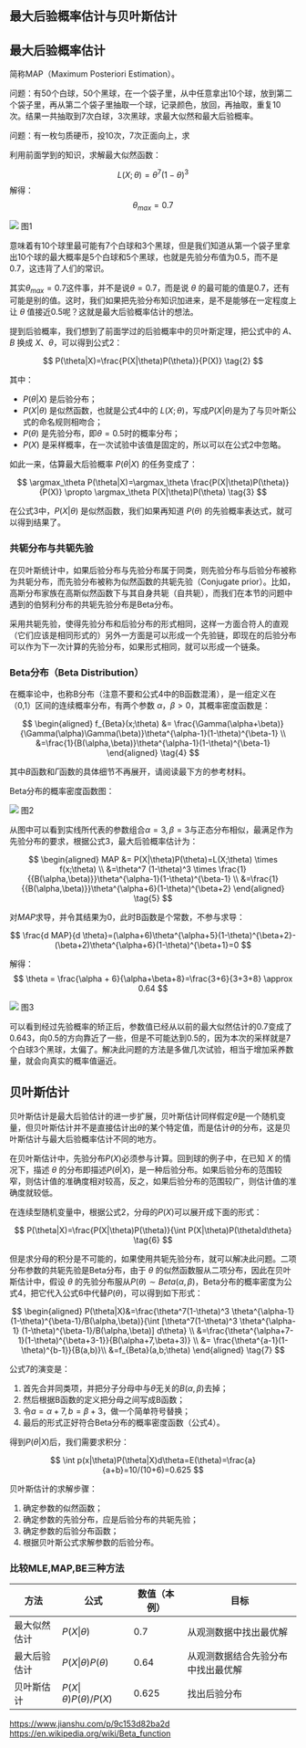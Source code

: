 <!--Copyright © Microsoft Corporation. All rights reserved.
  适用于[License](https://github.com/Microsoft/ai-edu/blob/master/LICENSE.md)版权许可-->

## 最大后验概率估计与贝叶斯估计

## 最大后验概率估计

简称MAP（Maximum Posteriori Estimation）。

问题：有50个白球，50个黑球，在一个袋子里，从中任意拿出10个球，放到第二个袋子里，再从第二个袋子里抽取一个球，记录颜色，放回，再抽取，重复10次。结果一共抽取到7次白球，3次黑球，求最大似然和最大后验概率。

问题：有一枚匀质硬币，投10次，7次正面向上，求

利用前面学到的知识，求解最大似然函数：

$$
L(X;\theta)= \theta^7 (1-\theta)^3 \tag{1}
$$
解得：
$$
\theta_{max}=0.7
$$

<img src="Images/likelihood_berno.png"/>
图1

意味着有10个球里最可能有7个白球和3个黑球，但是我们知道从第一个袋子里拿出10个球的最大概率是5个白球和5个黑球，也就是先验分布值为0.5，而不是0.7，这违背了人们的常识。

其实$\theta_{max}=0.7$这件事，并不是说$\theta=0.7$，而是说 $\theta$ 的最可能的值是0.7，还有可能是别的值。这时，我们如果把先验分布知识加进来，是不是能够在一定程度上让 $\theta$ 值接近0.5呢？这就是最大后验概率估计的想法。

提到后验概率，我们想到了前面学过的后验概率中的贝叶斯定理，把公式中的 $A、B$ 换成 $X、\theta$，可以得到公式2：

$$
P(\theta|X)=\frac{P(X|\theta)P(\theta)}{P(X)} \tag{2}
$$

其中：

- $P(\theta|X)$ 是后验分布；
- $P(X|\theta)$ 是似然函数，也就是公式4中的 $L(X;\theta)$，写成$P(X|\theta)$是为了与贝叶斯公式的命名规则相吻合；
- $P(\theta)$ 是先验分布，即$\theta=0.5$时的概率分布；
- $P(X)$ 是采样概率，在一次试验中该值是固定的，所以可以在公式2中忽略。

如此一来，估算最大后验概率 $P(\theta|X)$ 的任务变成了：

$$
\argmax_\theta P(\theta|X)=\argmax_\theta \frac{P(X|\theta)P(\theta)}{P(X)} \propto \argmax_\theta P(X|\theta)P(\theta) \tag{3}
$$

在公式3中，$P(X|\theta)$ 是似然函数，我们如果再知道 $P(\theta)$ 的先验概率表达式，就可以得到结果了。

### 共轭分布与共轭先验

在贝叶斯统计中，如果后验分布与先验分布属于同类，则先验分布与后验分布被称为共轭分布，而先验分布被称为似然函数的共轭先验（Conjugate prior）。比如，高斯分布家族在高斯似然函数下与其自身共轭（自共轭），而我们在本节的问题中遇到的伯努利分布的共轭先验分布是Beta分布。

采用共轭先验，使得先验分布和后验分布的形式相同，这样一方面合符人的直观（它们应该是相同形式的）另外一方面是可以形成一个先验链，即现在的后验分布可以作为下一次计算的先验分布，如果形式相同，就可以形成一个链条。

### Beta分布（Beta Distribution）

在概率论中，也称B分布（注意不要和公式4中的B函数混淆），是一组定义在（0,1）区间的连续概率分布，有两个参数 $\alpha，\beta >0$，其概率密度函数是：

$$
\begin{aligned}
f_{Beta}(x;\theta) &= \frac{\Gamma(\alpha+\beta)}{\Gamma(\alpha)\Gamma(\beta)}\theta^{\alpha-1}(1-\theta)^{\beta-1} \\
&=\frac{1}{B(\alpha,\beta)}\theta^{\alpha-1}(1-\theta)^{\beta-1}
\end{aligned} \tag{4}
$$

其中$B$函数和$\Gamma$函数的具体细节不再展开，请阅读最下方的参考材料。

Beta分布的概率密度函数图：

<img src="Images/BetaDist.png"/>
图2

从图中可以看到实线所代表的参数组合$\alpha=3, \beta=3$与正态分布相似，最满足作为先验分布的要求，根据公式3，最大后验概率估计为：

$$
\begin{aligned}
MAP &= P(X|\theta)P(\theta)=L(X;\theta) \times f(x;\theta) \\
&=\theta^7 (1-\theta)^3 \times \frac{1}{{B(\alpha,\beta)}}\theta^{\alpha-1}(1-\theta)^{\beta-1} \\
&=\frac{1}{{B(\alpha,\beta)}}\theta^{\alpha+6}(1-\theta)^{\beta+2}
\end{aligned} \tag{5}
$$

对$MAP$求导，并令其结果为0，此时B函数是个常数，不参与求导：

$$
\frac{d MAP}{d \theta}=(\alpha+6)\theta^{\alpha+5}(1-\theta)^{\beta+2}-(\beta+2)\theta^{\alpha+6}(1-\theta)^{\beta+1}=0
$$

解得：
$$
\theta = \frac{\alpha + 6}{\alpha+\beta+8}=\frac{3+6}{3+3+8} \approx 0.64
$$

<img src="Images/map_berno.png"/>
图3

可以看到经过先验概率的矫正后，参数值已经从以前的最大似然估计的0.7变成了0.643，向0.5的方向靠近了一些，但是不可能达到0.5的，因为本次的采样就是7个白球3个黑球，太偏了。解决此问题的方法是多做几次试验，相当于增加采养数量，就会向真实的概率值逼近。

## 贝叶斯估计

贝叶斯估计是最大后验估计的进一步扩展，贝叶斯估计同样假定$\theta$是一个随机变量，但贝叶斯估计并不是直接估计出$\theta$的某个特定值，而是估计$\theta$的分布，这是贝叶斯估计与最大后验概率估计不同的地方。

在贝叶斯估计中，先验分布$P(X)$必须参与计算。回到球的例子中，在已知 $X$ 的情况下，描述 $\theta$ 的分布即描述$P(\theta|X)$，是一种后验分布。如果后验分布的范围较窄，则估计值的准确度相对较高，反之，如果后验分布的范围较广，则估计值的准确度就较低。

在连续型随机变量中，根据公式2，分母的$P(X)$可以展开成下面的形式：

$$
P(\theta|X)=\frac{P(X|\theta)P(\theta)}{\int P(X|\theta)P(\theta)d\theta} \tag{6}
$$

但是求分母的积分是不可能的，如果使用共轭先验分布，就可以解决此问题。二项分布参数的共轭先验是Beta分布，由于 $\theta$ 的似然函数服从二项分布，因此在贝叶斯估计中，假设 $\theta$ 的先验分布服从$P(\theta)\sim Beta(\alpha, \beta)$，Beta分布的概率密度为公式4，把它代入公式6中代替$P(\theta)$，可以得到如下形式：

$$
\begin{aligned}
P(\theta|X)&=\frac{\theta^7(1-\theta)^3 \theta^{\alpha-1} (1-\theta)^{\beta-1}/B(\alpha,\beta)}{\int [\theta^7(1-\theta)^3 \theta^{\alpha-1} (1-\theta)^{\beta-1}/B(\alpha,\beta)] d\theta} \\
&=\frac{\theta^{\alpha+7-1}(1-\theta)^{\beta+3-1}}{B(\alpha+7,\beta+3)} \\
&= \frac{\theta^{a-1}(1-\theta)^{b-1}}{B(a,b)}\\
&=f_{Beta}(a,b;\theta)
\end{aligned} \tag{7}
$$

公式7的演变是：
1. 首先合并同类项，并把分子分母中与$\theta$无关的$B(\alpha,\beta)$去掉；
2. 然后根据B函数的定义把分母之间写成B函数；
3. 令$a=\alpha+7, b=\beta+3$，做一个简单符号替换；
4. 最后的形式正好符合Beta分布的概率密度函数（公式4）。

得到$P(\theta|X)$后，我们需要求积分：

$$
\int p(x|\theta)P(\theta|X)d\theta=E(\theta)=\frac{a}{a+b}=10/(10+6)=0.625
$$

贝叶斯估计的求解步骤：

1. 确定参数的似然函数；
2. 确定参数的先验分布，应是后验分布的共轭先验；
3. 确定参数的后验分布函数；
4. 根据贝叶斯公式求解参数的后验分布。

### 比较MLE,MAP,BE三种方法

|方法|公式|数值（本例）|目标|
|--|--|--|--|
|最大似然估计|$P(X\vert\theta)$|0.7|从观测数据中找出最优解|
|最大后验估计|$P(X\vert\theta)P(\theta)$|0.64|从观测数据结合先验分布中找出最优解|
|贝叶斯估计|$P(X\vert\theta)P(\theta)/P(X)$|0.625|找出后验分布|


https://www.jianshu.com/p/9c153d82ba2d
https://en.wikipedia.org/wiki/Beta_function

